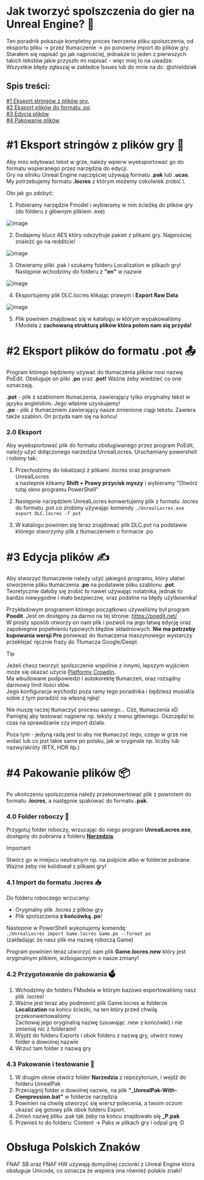 # Jak tworzyć spolszczenia do gier na Unreal Engine? :memo:
Ten poradnik pokazuje kompletny proces tworzenia pliku spolszczenia, od eksportu pliku -> przez tłumaczenie -> po ponowny import do plików gry.\
Starałem się napisać go jak najprościej, jednakże to jeden z pierwszych takich tekstów jakie przyszło mi napisać - więc miej to na uwadze.\
Wszystkie błędy zgłaszaj w zakładce Issues lub do mnie na dc: @shieldziak


## Spis treści:
[#1 Eksport stringów z plików gry.](JAK-TWORZYC.md#1-eksport-string%C3%B3w-z-plik%C3%B3w-gry-dvd)\
[#2 Eksport plików do formatu .po](JAK-TWORZYC.md#2-eksport-plik%C3%B3w-do-formatu-pot-outbox_tray)\
[#3 Edycja plików](JAK-TWORZYC.md#3-edycja-plik%C3%B3w-writing_hand)\
[#4 Pakowanie plików](JAK-TWORZYC.md#4-pakowanie-plik%C3%B3w-package)

# #1 Eksport stringów z plików gry :dvd:
Aby móc edytować tekst w grze, należy wpierw wyeksportować go do formatu wspieranego przez narzędzia do edycji.\
Gry na silniku Unreal Engine najczęściej używają formatu **.pak** lub **.ucas**. My potrzebujemy formatu **.locres** z którym możemy cokolwiek zrobić.\

Oto jak go zdobyć:

1. Pobieramy narzędzie Fmodel i wybieramy w nim ścieżkę do plików gry (do folderu z głównym plikiem .exe)

![image](https://github.com/Shieldowskyy/spolszczenie-fnaf-sb/assets/32707076/27642dfb-7230-47c4-8d94-31c1f46945d1)

2. Dodajemy klucz AES który odszyfruje pakiet z plikami gry. Najprościej znaleźć go na redditcie!

![image](https://github.com/Shieldowskyy/spolszczenie-fnaf-sb/assets/32707076/d308401a-b7f7-4ee7-b533-f5421b0e58e1)

3. Otwieramy pliki .pak i szukamy folderu Localization w plikach gry! Następnie wchodzimy do folderu z **"en"** w nazwie

![image](https://github.com/Shieldowskyy/spolszczenie-fnaf-sb/assets/32707076/099c1c20-9116-4ec2-80b4-a871f697c92d)

4. Eksportujemy plik DLC.locres klikając prawym i **Export Raw Data**

![image](https://github.com/Shieldowskyy/spolszczenie-fnaf-sb/assets/32707076/f76b6c7b-6e8e-44b7-b1df-3d1ec890bbb3)

5. Plik powinien znajdować się w katalogu w którym wypakowaliśmy FModela z **zachowaną strukturą plików która potem nam się przyda!**

# #2 Eksport plików do formatu .pot :outbox_tray:
Program którego będziemy używać do tłumaczenia plików nosi nazwę PoEdit. Obsługuje on pliki **.po** oraz **.pot!** Ważne żeby wiedzieć co one oznaczają.

**.pot** - plik z szablonem tłumaczenia, zawierający tylko oryginalny tekst w języku angielskim. Jego właśnie uzyskujemy!\
**.po** - plik z tłumaczniem zawierający nasze zmienione ciągi tekstu. Zawiera także szablon. On przyda nam się na końcu!

### 2.0 Eksport
Aby wyeksportować plik do formatu obsługiwanego przez program PoEdit, należy użyć dołączonego narzedzia UnrealLocres. Uruchamiany powershell i robimy tak:

1. Przechodzimy do lokalizacji z plikami .locres oraz programem UnrealLocres\
 a nastepnie klikamy **Shift + Prawy przycisk myszy** i wybieramy "Otwórz tutaj okno programu PowerShell"

2. Następnie narzędziem UnrealLocres konwertujemy plik z formatu .locres do formatu .pot co zrobimy używając komendy ```./UnrealLocres.exe export DLC.locres -f pot```

3. W katalogu powinien się teraz znajdować plik DLC.pot na podstawie którego stworzymy plik z tłumaczeniem o formacie .po

# #3 Edycja plików :writing_hand:
Aby stworzyć tłumaczenie należy użyć jakiegoś programu, który ułatwi stworzenie pliku tłumaczenia **.po** na podstawie pliku szablonu **.pot**.
Teoretycznie dałoby się zrobić to nawet używając notatnika, jednak to bardzo niewygodne i mało bezpieczne, oraz podatne na błędy użytkownika!

Przykładowym programem którego początkowo używaliśmy był program **Poedit**. Jest on dostępny za darmo na tej stronie: https://poedit.net/
<br />W prosty sposób otworzy on nam plik i pozwoli na jego łatwą edycję oraz zapobiegnie popełnieniu typowych błędów składniowych.
**Nie ma potrzeby kupowania wersji Pro** ponieważ do tłumaczenia maszynowego wystarczy przeklejać ręcznie frazy do Tłumacza Google/Deepl.
> [!TIP]
> Jeżeli chesz tworzyć spolszczenie wspólnie z innymi, lepszym wyjściem może się okazać użycie [Platformy Crowdin](https://crowdin.com/project/spolszczenie-fnaf-sb/pl).\
> Ma wbudowane podpowiedzi i autokorektę tłumaczeń, oraz rozsądny darmowy limit ilości słów.\
> Jego konfiguracja wychodzi poza ramy tego poradnika i będziesz musiał/a sobie z tym poradzić na własną rękę!

Nie muszę raczej tłumaczyć procesu samego... Cóż, tłumaczenia xD\
Pamiętaj aby testować najpierw np. teksty z menu głównego. Oszczędzi to czas na sprawdzanie czy import działa.

Poza tym - jedyną radą jest to aby nie tłumaczyć tego, czego w grze nie widać lub co jest takie same po polsku, jak w oryginale np. liczby lub nazwy/skróty (RTX, HDR itp.)

# #4 Pakowanie plików :package:
Po ukończeniu spolszczenia należy przekonwertować plik z powrotem do formatu **.locres**, a następnie spakować do formatu **.pak**.
### 4.0 Folder roboczy :file_folder:
Przygotuj folder roboczy, wrzucając do niego program **UnrealLocres.exe**, dostępny do pobrania z folderu [**Narzedzia**](Narzedzia).
> [!IMPORTANT]
> Stwórz go w miejscu neutralnym np. na pulpicie albo w folderze pobrane. Ważne żeby nie kolidował z plikami gry!

### 4.1 Import do formatu .locres :inbox_tray:
Do folderu roboczego wrzucamy:
- Oryginalny plik .locres z plików gry
- Plik spolszczenia **z końcówką .po**!

Nastepnie w PowerShell wykonujemy komendę:\
```./UnrealLocres import Game.locres Game.po --format po``` \
(zakładając że nasz plik ma nazwę roboczą Game)

Program powinien teraz utworzyć nam plik **Game.locres.new** który jest oryginalnym plikiem, wzbogaconym o nasze zmiany!

### 4.2 Przygotowanie do pakowania :ballot_box:
1. Wchodzimy do folderu FModela w którym bazowo exportowaliśmy nasz plik .locres!
2. Ważne jest teraz aby podmienić plik Game.locres w folderze **Localization** na końcu ścieżki, na ten który przed chwilą przekonwertowaliśmy.\
 Zachowaj jego oryginalną nazwę (usuwając .new z końcówki) i nie zmieniaj nic z folderami!
3. Wyjdź do folderu Exports i obok folderu z nazwą gry, utwórz nowy folder o dowolnej nazwie
4. Wrzuć tam folder z nazwą gry

### 4.3 Pakowanie i testowanie :test_tube:
1. W drugim oknie otwórz folder **Narzedzia** z repozytorium, i wejdź do folderu UnrealPak
2. Przeciągnij folder o dowolnej nazwie, na plik **"_UnrealPak-With-Compression.bat"** w folderze narzędzia
3. Powinien na chwilę otworzyć się wiersz polecenia, a twoim oczom ukazać się gotowy plik obok folderu Export.
4. Zmień nazwę pliku .pak tak żeby na końcu znajdowało się **_P.pak**
5. Przenieś to do folderu: Content -> Paks  w plikach gry i odpal grę :D

# Obsługa Polskich Znaków
FNAF SB oraz FNAF HW używają domyślnej czcionki z Unreal Engine która obsługuje Unicode, co oznacza że wspiera ona również polskie znaki!
